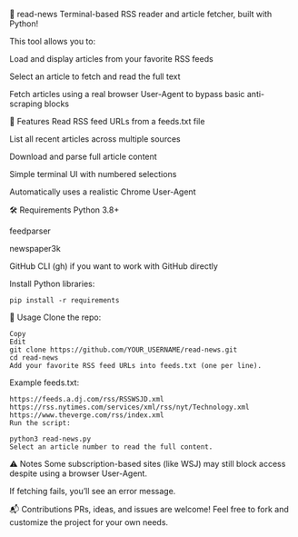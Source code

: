 
📖 read-news
Terminal-based RSS reader and article fetcher, built with Python!

This tool allows you to:

Load and display articles from your favorite RSS feeds

Select an article to fetch and read the full text

Fetch articles using a real browser User-Agent to bypass basic anti-scraping blocks

🚀 Features
Read RSS feed URLs from a feeds.txt file

List all recent articles across multiple sources

Download and parse full article content

Simple terminal UI with numbered selections

Automatically uses a realistic Chrome User-Agent

🛠 Requirements
Python 3.8+

feedparser

newspaper3k

GitHub CLI (gh) if you want to work with GitHub directly

Install Python libraries:
~~~
pip install -r requirements 
~~~

📄 Usage
Clone the repo:

~~~
Copy
Edit
git clone https://github.com/YOUR_USERNAME/read-news.git
cd read-news
Add your favorite RSS feed URLs into feeds.txt (one per line).
~~~

Example feeds.txt:
~~~
https://feeds.a.dj.com/rss/RSSWSJD.xml
https://rss.nytimes.com/services/xml/rss/nyt/Technology.xml
https://www.theverge.com/rss/index.xml
Run the script:
~~~

~~~
python3 read-news.py
Select an article number to read the full content.
~~~

⚠️ Notes
Some subscription-based sites (like WSJ) may still block access despite using a browser User-Agent.

If fetching fails, you’ll see an error message.

📬 Contributions
PRs, ideas, and issues are welcome!
Feel free to fork and customize the project for your own needs.

